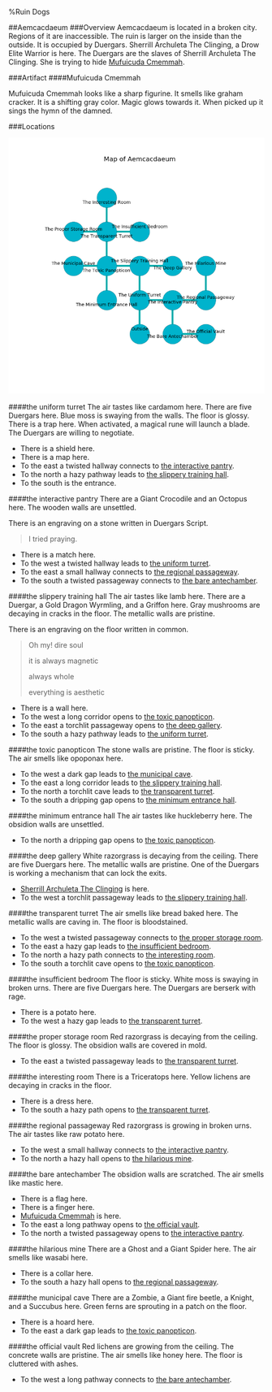 %Ruin Dogs

##Aemcacdaeum
###Overview
Aemcacdaeum is located in a broken city. Regions of it are inaccessible. The ruin is larger on the inside than the outside. It is occupied by Duergars. <a name="Sherrill-Archuleta-The-Clinging"></a>Sherrill Archuleta The Clinging, a Drow Elite Warrior is here. The Duergars are the slaves of Sherrill Archuleta The Clinging. She  is trying to hide [Mufuicuda Cmemmah](#Mufuicuda-Cmemmah). 



###Artifact
####<a name="Mufuicuda-Cmemmah"></a>Mufuicuda Cmemmah


Mufuicuda Cmemmah looks like a sharp figurine. It smells like graham cracker. It is a shifting gray color. Magic glows towards it. When picked up it sings the hymn of the damned. 





###Locations


![](../v2/images/Aemcacdaeum.png)

####<a name="the-uniform-turret"></a>the uniform turret
The air tastes like cardamom here. There are five Duergars here. Blue moss is swaying from the walls. The floor is glossy. There is a trap here. When activated, a magical rune will launch a blade. The Duergars are willing to negotiate. 



* There is a shield here.
* There is a map here.
* To the east a twisted hallway connects to [the interactive pantry](#the-interactive-pantry).
* To the north a hazy pathway leads to [the slippery training hall](#the-slippery-training-hall).
* To the south is the entrance.


####<a name="the-interactive-pantry"></a>the interactive pantry
There are a Giant Crocodile and an Octopus here. The wooden walls are unsettled. 

There is an engraving on a stone written in Duergars Script. 

> I tried praying.
>


* There is a match here.
* To the west a twisted hallway leads to [the uniform turret](#the-uniform-turret).
* To the east a small hallway connects to [the regional passageway](#the-regional-passageway).
* To the south a twisted passageway connects to [the bare antechamber](#the-bare-antechamber).


####<a name="the-slippery-training-hall"></a>the slippery training hall
The air tastes like lamb here. There are a Duergar, a Gold Dragon Wyrmling, and a Griffon here. Gray mushrooms are decaying in cracks in the floor. The metallic walls are pristine. 

There is an engraving on the floor written in common. 

> Oh my! dire soul
>
> it is always magnetic
>
> always whole
>
> everything is aesthetic
>


* There is a wall here.
* To the west a long corridor opens to [the toxic panopticon](#the-toxic-panopticon).
* To the east a torchlit passageway opens to [the deep gallery](#the-deep-gallery).
* To the south a hazy pathway leads to [the uniform turret](#the-uniform-turret).


####<a name="the-toxic-panopticon"></a>the toxic panopticon
The stone walls are pristine. The floor is sticky. The air smells like opoponax here. 



* To the west a dark gap leads to [the municipal cave](#the-municipal-cave).
* To the east a long corridor leads to [the slippery training hall](#the-slippery-training-hall).
* To the north a torchlit cave leads to [the transparent turret](#the-transparent-turret).
* To the south a dripping gap opens to [the minimum entrance hall](#the-minimum-entrance-hall).


####<a name="the-minimum-entrance-hall"></a>the minimum entrance hall
The air tastes like huckleberry here. The obsidion walls are unsettled. 



* To the north a dripping gap opens to [the toxic panopticon](#the-toxic-panopticon).


####<a name="the-deep-gallery"></a>the deep gallery
White razorgrass is decaying from the ceiling. There are five Duergars here. The metallic walls are pristine. One of the Duergars is working a mechanism that can lock the exits. 



* [Sherrill Archuleta The Clinging](#Sherrill-Archuleta-The-Clinging) is here.
* To the west a torchlit passageway leads to [the slippery training hall](#the-slippery-training-hall).


####<a name="the-transparent-turret"></a>the transparent turret
The air smells like bread baked here. The metallic walls are caving in. The floor is bloodstained. 



* To the west a twisted passageway connects to [the proper storage room](#the-proper-storage-room).
* To the east a hazy gap leads to [the insufficient bedroom](#the-insufficient-bedroom).
* To the north a hazy path connects to [the interesting room](#the-interesting-room).
* To the south a torchlit cave opens to [the toxic panopticon](#the-toxic-panopticon).


####<a name="the-insufficient-bedroom"></a>the insufficient bedroom
The floor is sticky. White moss is swaying in broken urns. There are five Duergars here. The Duergars are berserk with rage. 



* There is a potato here.
* To the west a hazy gap leads to [the transparent turret](#the-transparent-turret).


####<a name="the-proper-storage-room"></a>the proper storage room
Red razorgrass is decaying from the ceiling. The floor is glossy. The obsidion walls are covered in mold. 



* To the east a twisted passageway leads to [the transparent turret](#the-transparent-turret).


####<a name="the-interesting-room"></a>the interesting room
There is a Triceratops here. Yellow lichens are decaying in cracks in the floor. 



* There is a dress here.
* To the south a hazy path opens to [the transparent turret](#the-transparent-turret).


####<a name="the-regional-passageway"></a>the regional passageway
Red razorgrass is growing in broken urns. The air tastes like raw potato here. 



* To the west a small hallway connects to [the interactive pantry](#the-interactive-pantry).
* To the north a hazy hall opens to [the hilarious mine](#the-hilarious-mine).


####<a name="the-bare-antechamber"></a>the bare antechamber
The obsidion walls are scratched. The air smells like mastic here. 



* There is a flag here.
* There is a finger here.
* [Mufuicuda Cmemmah](#Mufuicuda-Cmemmah) is here.
* To the east a long pathway opens to [the official vault](#the-official-vault).
* To the north a twisted passageway opens to [the interactive pantry](#the-interactive-pantry).


####<a name="the-hilarious-mine"></a>the hilarious mine
There are a Ghost and a Giant Spider here. The air smells like wasabi here. 



* There is a collar here.
* To the south a hazy hall opens to [the regional passageway](#the-regional-passageway).


####<a name="the-municipal-cave"></a>the municipal cave
There are a Zombie, a Giant fire beetle, a Knight, and a Succubus here. Green ferns are sprouting in a patch on the floor. 



* There is a hoard here.
* To the east a dark gap leads to [the toxic panopticon](#the-toxic-panopticon).


####<a name="the-official-vault"></a>the official vault
Red lichens are growing from the ceiling. The concrete walls are pristine. The air smells like honey here. The floor is cluttered with ashes. 



* To the west a long pathway connects to [the bare antechamber](#the-bare-antechamber).


